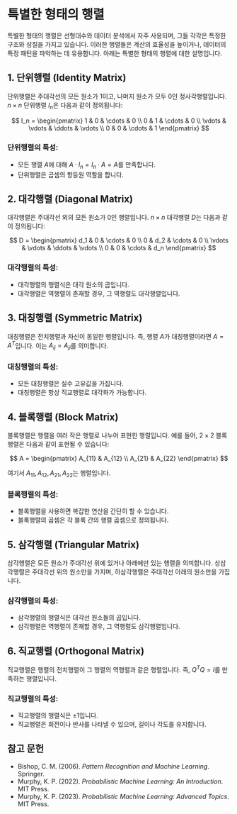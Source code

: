 # 특별한 형태의 행렬

특별한 형태의 행렬은 선형대수와 데이터 분석에서 자주 사용되며, 그들 각각은 특정한 구조와 성질을 가지고 있습니다. 이러한 행렬들은 계산의 효율성을 높이거나, 데이터의 특정 패턴을 파악하는 데 유용합니다. 아래는 특별한 형태의 행렬에 대한 설명입니다.

## 1. 단위행렬 (Identity Matrix)

단위행렬은 주대각선의 모든 원소가 1이고, 나머지 원소가 모두 0인 정사각행렬입니다. $n \times n$ 단위행렬 $I_n$은 다음과 같이 정의됩니다:

$$
I_n = \begin{pmatrix}
1 & 0 & \cdots & 0 \\
0 & 1 & \cdots & 0 \\
\vdots & \vdots & \ddots & \vdots \\
0 & 0 & \cdots & 1
\end{pmatrix}
$$

### 단위행렬의 특성:
- 모든 행렬 $A$에 대해 $A \cdot I_n = I_n \cdot A = A$를 만족합니다.
- 단위행렬은 곱셈의 항등원 역할을 합니다.

## 2. 대각행렬 (Diagonal Matrix)

대각행렬은 주대각선 외의 모든 원소가 0인 행렬입니다. $n \times n$ 대각행렬 $D$는 다음과 같이 정의됩니다:

$$
D = \begin{pmatrix}
d_1 & 0 & \cdots & 0 \\
0 & d_2 & \cdots & 0 \\
\vdots & \vdots & \ddots & \vdots \\
0 & 0 & \cdots & d_n
\end{pmatrix}
$$

### 대각행렬의 특성:
- 대각행렬의 행렬식은 대각 원소의 곱입니다.
- 대각행렬은 역행렬이 존재할 경우, 그 역행렬도 대각행렬입니다.

## 3. 대칭행렬 (Symmetric Matrix)

대칭행렬은 전치행렬과 자신이 동일한 행렬입니다. 즉, 행렬 $A$가 대칭행렬이라면 $A = A^T$입니다. 이는 $A_{ij} = A_{ji}$를 의미합니다.

### 대칭행렬의 특성:
- 모든 대칭행렬은 실수 고유값을 가집니다.
- 대칭행렬은 항상 직교행렬로 대각화가 가능합니다.

## 4. 블록행렬 (Block Matrix)

블록행렬은 행렬을 여러 작은 행렬로 나누어 표현한 행렬입니다. 예를 들어, $2 \times 2$ 블록행렬은 다음과 같이 표현될 수 있습니다:

$$
A = \begin{pmatrix}
A_{11} & A_{12} \\
A_{21} & A_{22}
\end{pmatrix}
$$

여기서 $A_{11}, A_{12}, A_{21}, A_{22}$는 행렬입니다.

### 블록행렬의 특성:
- 블록행렬을 사용하면 복잡한 연산을 간단히 할 수 있습니다.
- 블록행렬의 곱셈은 각 블록 간의 행렬 곱셈으로 정의됩니다.

## 5. 삼각행렬 (Triangular Matrix)

삼각행렬은 모든 원소가 주대각선 위에 있거나 아래에만 있는 행렬을 의미합니다. 상삼각행렬은 주대각선 위의 원소만을 가지며, 하삼각행렬은 주대각선 아래의 원소만을 가집니다.

### 삼각행렬의 특성:
- 삼각행렬의 행렬식은 대각선 원소들의 곱입니다.
- 삼각행렬은 역행렬이 존재할 경우, 그 역행렬도 삼각행렬입니다.

## 6. 직교행렬 (Orthogonal Matrix)

직교행렬은 행렬의 전치행렬이 그 행렬의 역행렬과 같은 행렬입니다. 즉, $Q^T Q = I$를 만족하는 행렬입니다.

### 직교행렬의 특성:
- 직교행렬의 행렬식은 $\pm 1$입니다.
- 직교행렬은 회전이나 반사를 나타낼 수 있으며, 길이나 각도를 유지합니다.

## 참고 문헌

- Bishop, C. M. (2006). *Pattern Recognition and Machine Learning*. Springer.
- Murphy, K. P. (2022). *Probabilistic Machine Learning: An Introduction*. MIT Press.
- Murphy, K. P. (2023). *Probabilistic Machine Learning: Advanced Topics*. MIT Press.
